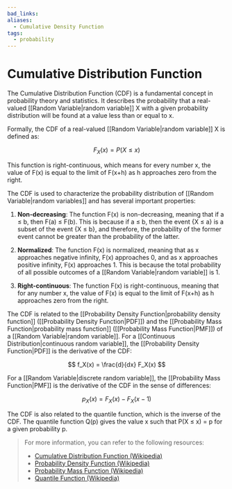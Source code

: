 ```yaml
---
bad_links:
aliases:
  - Cumulative Density Function
tags:
  - probability
---
```

# Cumulative Distribution Function

The Cumulative Distribution Function (CDF) is a fundamental concept in probability theory and statistics. It describes the probability that a real-valued [[Random Variable|random variable]] X with a given probability distribution will be found at a value less than or equal to x.

Formally, the CDF of a real-valued [[Random Variable|random variable]] X is defined as:

$$
F_X(x) = P(X \leq x)
$$

This function is right-continuous, which means for every number x, the value of F(x) is equal to the limit of F(x+h) as h approaches zero from the right.

The CDF is used to characterize the probability distribution of [[Random Variable|random variables]] and has several important properties:

1. **Non-decreasing**: The function F(x) is non-decreasing, meaning that if a ≤ b, then F(a) ≤ F(b). This is because if a ≤ b, then the event {X ≤ a} is a subset of the event {X ≤ b}, and therefore, the probability of the former event cannot be greater than the probability of the latter.

2. **Normalized**: The function F(x) is normalized, meaning that as x approaches negative infinity, F(x) approaches 0, and as x approaches positive infinity, F(x) approaches 1. This is because the total probability of all possible outcomes of a [[Random Variable|random variable]] is 1.

3. **Right-continuous**: The function F(x) is right-continuous, meaning that for any number x, the value of F(x) is equal to the limit of F(x+h) as h approaches zero from the right.

The CDF is related to the [[Probability Density Function|probability density function]] ([[Probability Density Function|PDF]]) and the [[Probability Mass Function|probability mass function]] ([[Probability Mass Function|PMF]]) of a [[Random Variable|random variable]]. For a [[Continuous Distribution|continuous random variable]], the [[Probability Density Function|PDF]] is the derivative of the CDF:

$$
f_X(x) = \frac{d}{dx} F_X(x)
$$

For a [[Random Variable|discrete random variable]], the [[Probability Mass Function|PMF]] is the derivative of the CDF in the sense of differences:

$$
p_X(x) = F_X(x) - F_X(x-1)
$$

The CDF is also related to the quantile function, which is the inverse of the CDF. The quantile function Q(p) gives the value x such that P(X ≤ x) = p for a given probability p.

> For more information, you can refer to the following resources:
> - [Cumulative Distribution Function (Wikipedia)](https://www.google.com/search?q=Cumulative+Distribution+Function+site:wikipedia.org)
> - [Probability Density Function (Wikipedia)](https://www.google.com/search?q=Probability+Density+Function+site:wikipedia.org)
> - [Probability Mass Function (Wikipedia)](https://www.google.com/search?q=Probability+Mass+Function+site:wikipedia.org)
> - [Quantile Function (Wikipedia)](https://www.google.com/search?q=Quantile+Function+site:wikipedia.org)